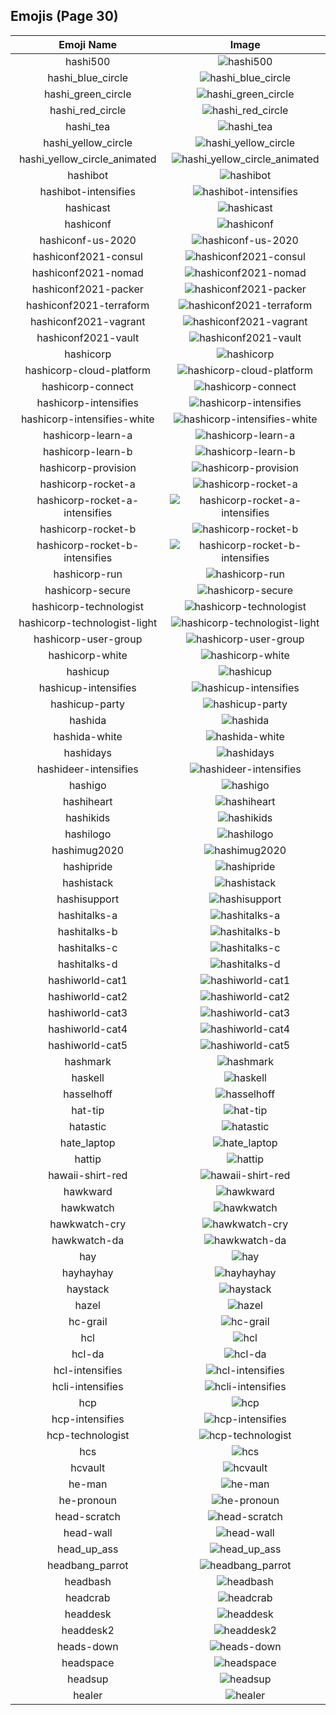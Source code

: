 
  ## Emojis (Page 30)
  |Emoji Name|Image|
  | :-: | :-: |
  |hashi500| ![hashi500](/output/hashi500.png)|
  |hashi_blue_circle| ![hashi_blue_circle](/output/hashi_blue_circle.png)|
  |hashi_green_circle| ![hashi_green_circle](/output/hashi_green_circle.png)|
  |hashi_red_circle| ![hashi_red_circle](/output/hashi_red_circle.png)|
  |hashi_tea| ![hashi_tea](/output/hashi_tea.png)|
  |hashi_yellow_circle| ![hashi_yellow_circle](/output/hashi_yellow_circle.png)|
  |hashi_yellow_circle_animated| ![hashi_yellow_circle_animated](/output/hashi_yellow_circle_animated.gif)|
  |hashibot| ![hashibot](/output/hashibot.png)|
  |hashibot-intensifies| ![hashibot-intensifies](/output/hashibot-intensifies.gif)|
  |hashicast| ![hashicast](/output/hashicast.png)|
  |hashiconf| ![hashiconf](/output/hashiconf.png)|
  |hashiconf-us-2020| ![hashiconf-us-2020](/output/hashiconf-us-2020.jpg)|
  |hashiconf2021-consul| ![hashiconf2021-consul](/output/hashiconf2021-consul.png)|
  |hashiconf2021-nomad| ![hashiconf2021-nomad](/output/hashiconf2021-nomad.png)|
  |hashiconf2021-packer| ![hashiconf2021-packer](/output/hashiconf2021-packer.png)|
  |hashiconf2021-terraform| ![hashiconf2021-terraform](/output/hashiconf2021-terraform.png)|
  |hashiconf2021-vagrant| ![hashiconf2021-vagrant](/output/hashiconf2021-vagrant.png)|
  |hashiconf2021-vault| ![hashiconf2021-vault](/output/hashiconf2021-vault.png)|
  |hashicorp| ![hashicorp](/output/hashicorp.png)|
  |hashicorp-cloud-platform| ![hashicorp-cloud-platform](/output/hashicorp-cloud-platform.png)|
  |hashicorp-connect| ![hashicorp-connect](/output/hashicorp-connect.png)|
  |hashicorp-intensifies| ![hashicorp-intensifies](/output/hashicorp-intensifies.gif)|
  |hashicorp-intensifies-white| ![hashicorp-intensifies-white](/output/hashicorp-intensifies-white.gif)|
  |hashicorp-learn-a| ![hashicorp-learn-a](/output/hashicorp-learn-a.png)|
  |hashicorp-learn-b| ![hashicorp-learn-b](/output/hashicorp-learn-b.png)|
  |hashicorp-provision| ![hashicorp-provision](/output/hashicorp-provision.png)|
  |hashicorp-rocket-a| ![hashicorp-rocket-a](/output/hashicorp-rocket-a.png)|
  |hashicorp-rocket-a-intensifies| ![hashicorp-rocket-a-intensifies](/output/hashicorp-rocket-a-intensifies.gif)|
  |hashicorp-rocket-b| ![hashicorp-rocket-b](/output/hashicorp-rocket-b.png)|
  |hashicorp-rocket-b-intensifies| ![hashicorp-rocket-b-intensifies](/output/hashicorp-rocket-b-intensifies.gif)|
  |hashicorp-run| ![hashicorp-run](/output/hashicorp-run.png)|
  |hashicorp-secure| ![hashicorp-secure](/output/hashicorp-secure.png)|
  |hashicorp-technologist| ![hashicorp-technologist](/output/hashicorp-technologist.png)|
  |hashicorp-technologist-light| ![hashicorp-technologist-light](/output/hashicorp-technologist-light.png)|
  |hashicorp-user-group| ![hashicorp-user-group](/output/hashicorp-user-group.png)|
  |hashicorp-white| ![hashicorp-white](/output/hashicorp-white.png)|
  |hashicup| ![hashicup](/output/hashicup.png)|
  |hashicup-intensifies| ![hashicup-intensifies](/output/hashicup-intensifies.gif)|
  |hashicup-party| ![hashicup-party](/output/hashicup-party.gif)|
  |hashida| ![hashida](/output/hashida.png)|
  |hashida-white| ![hashida-white](/output/hashida-white.png)|
  |hashidays| ![hashidays](/output/hashidays.png)|
  |hashideer-intensifies| ![hashideer-intensifies](/output/hashideer-intensifies.gif)|
  |hashigo| ![hashigo](/output/hashigo.jpg)|
  |hashiheart| ![hashiheart](/output/hashiheart.png)|
  |hashikids| ![hashikids](/output/hashikids.png)|
  |hashilogo| ![hashilogo](/output/hashilogo.jpg)|
  |hashimug2020| ![hashimug2020](/output/hashimug2020.png)|
  |hashipride| ![hashipride](/output/hashipride.png)|
  |hashistack| ![hashistack](/output/hashistack.png)|
  |hashisupport| ![hashisupport](/output/hashisupport.png)|
  |hashitalks-a| ![hashitalks-a](/output/hashitalks-a.png)|
  |hashitalks-b| ![hashitalks-b](/output/hashitalks-b.png)|
  |hashitalks-c| ![hashitalks-c](/output/hashitalks-c.png)|
  |hashitalks-d| ![hashitalks-d](/output/hashitalks-d.png)|
  |hashiworld-cat1| ![hashiworld-cat1](/output/hashiworld-cat1.png)|
  |hashiworld-cat2| ![hashiworld-cat2](/output/hashiworld-cat2.png)|
  |hashiworld-cat3| ![hashiworld-cat3](/output/hashiworld-cat3.png)|
  |hashiworld-cat4| ![hashiworld-cat4](/output/hashiworld-cat4.png)|
  |hashiworld-cat5| ![hashiworld-cat5](/output/hashiworld-cat5.png)|
  |hashmark| ![hashmark](/output/hashmark.jpg)|
  |haskell| ![haskell](/output/haskell.png)|
  |hasselhoff| ![hasselhoff](/output/hasselhoff.jpg)|
  |hat-tip| ![hat-tip](/output/hat-tip.gif)|
  |hatastic| ![hatastic](/output/hatastic.jpg)|
  |hate_laptop| ![hate_laptop](/output/hate_laptop.gif)|
  |hattip| ![hattip](/output/hattip.png)|
  |hawaii-shirt-red| ![hawaii-shirt-red](/output/hawaii-shirt-red.png)|
  |hawkward| ![hawkward](/output/hawkward.jpg)|
  |hawkwatch| ![hawkwatch](/output/hawkwatch.png)|
  |hawkwatch-cry| ![hawkwatch-cry](/output/hawkwatch-cry.png)|
  |hawkwatch-da| ![hawkwatch-da](/output/hawkwatch-da.png)|
  |hay| ![hay](/output/hay.png)|
  |hayhayhay| ![hayhayhay](/output/hayhayhay.png)|
  |haystack| ![haystack](/output/haystack.png)|
  |hazel| ![hazel](/output/hazel.png)|
  |hc-grail| ![hc-grail](/output/hc-grail.png)|
  |hcl| ![hcl](/output/hcl.png)|
  |hcl-da| ![hcl-da](/output/hcl-da.png)|
  |hcl-intensifies| ![hcl-intensifies](/output/hcl-intensifies.gif)|
  |hcli-intensifies| ![hcli-intensifies](/output/hcli-intensifies.gif)|
  |hcp| ![hcp](/output/hcp.png)|
  |hcp-intensifies| ![hcp-intensifies](/output/hcp-intensifies.gif)|
  |hcp-technologist| ![hcp-technologist](/output/hcp-technologist.png)|
  |hcs| ![hcs](/output/hcs.png)|
  |hcvault| ![hcvault](/output/hcvault.png)|
  |he-man| ![he-man](/output/he-man.png)|
  |he-pronoun| ![he-pronoun](/output/he-pronoun.png)|
  |head-scratch| ![head-scratch](/output/head-scratch.gif)|
  |head-wall| ![head-wall](/output/head-wall.gif)|
  |head_up_ass| ![head_up_ass](/output/head_up_ass.png)|
  |headbang_parrot| ![headbang_parrot](/output/headbang_parrot.gif)|
  |headbash| ![headbash](/output/headbash.gif)|
  |headcrab| ![headcrab](/output/headcrab.gif)|
  |headdesk| ![headdesk](/output/headdesk.gif)|
  |headdesk2| ![headdesk2](/output/headdesk2.gif)|
  |heads-down| ![heads-down](/output/heads-down.png)|
  |headspace| ![headspace](/output/headspace.png)|
  |headsup| ![headsup](/output/headsup.png)|
  |healer| ![healer](/output/healer.jpg)|
  